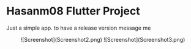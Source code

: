 # Hasanm08 Flutter Project

Just a simple app. to have a release version message me

<p align="center">![Screenshot](Screenshot2.png) ![Screenshot](Screenshot3.png)</p>
